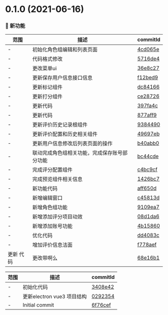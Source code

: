 # 0.1.0 (2021-06-16)

### 🌟 新功能
范围|描述|commitId
--|--|--
 - | 初始化角色组编辑和列表页面 | [4cd065e](https://code.hzmantu.com/mantu-tech/web-frontend/spot-check-center/commits/4cd065e)
 - | 代码格式修改 | [5716de4](https://code.hzmantu.com/mantu-tech/web-frontend/spot-check-center/commits/5716de4)
 - | 更改菜单ui | [36e8c27](https://code.hzmantu.com/mantu-tech/web-frontend/spot-check-center/commits/36e8c27)
 - | 更新保存用户信息接口信息 | [f12bed9](https://code.hzmantu.com/mantu-tech/web-frontend/spot-check-center/commits/f12bed9)
 - | 更新标记组件 | [dc84166](https://code.hzmantu.com/mantu-tech/web-frontend/spot-check-center/commits/dc84166)
 - | 更新打分组件 | [ce28726](https://code.hzmantu.com/mantu-tech/web-frontend/spot-check-center/commits/ce28726)
 - | 更新代码 | [397fa4c](https://code.hzmantu.com/mantu-tech/web-frontend/spot-check-center/commits/397fa4c)
 - | 更新代码 | [877aff9](https://code.hzmantu.com/mantu-tech/web-frontend/spot-check-center/commits/877aff9)
 - | 更新评价历史记录根组件 | [9384490](https://code.hzmantu.com/mantu-tech/web-frontend/spot-check-center/commits/9384490)
 - | 更新评价配置和历史相关组件 | [49697eb](https://code.hzmantu.com/mantu-tech/web-frontend/spot-check-center/commits/49697eb)
 - | 更新用户信息修改后列表页面的操作 | [b40abb0](https://code.hzmantu.com/mantu-tech/web-frontend/spot-check-center/commits/b40abb0)
 - | 联动完成角色组相关功能，完成保存账号部分功能 | [bc44cde](https://code.hzmantu.com/mantu-tech/web-frontend/spot-check-center/commits/bc44cde)
 - | 完成评分配置组件 | [c4bc9cf](https://code.hzmantu.com/mantu-tech/web-frontend/spot-check-center/commits/c4bc9cf)
 - | 完成预览组件相关信息 | [1426bc7](https://code.hzmantu.com/mantu-tech/web-frontend/spot-check-center/commits/1426bc7)
 - | 新功能代码 | [aff650d](https://code.hzmantu.com/mantu-tech/web-frontend/spot-check-center/commits/aff650d)
 - | 新增编辑窗口 | [c45813d](https://code.hzmantu.com/mantu-tech/web-frontend/spot-check-center/commits/c45813d)
 - | 新增角色组功能 | [9109ea7](https://code.hzmantu.com/mantu-tech/web-frontend/spot-check-center/commits/9109ea7)
 - | 新增添加评分项目动效 | [08d1da6](https://code.hzmantu.com/mantu-tech/web-frontend/spot-check-center/commits/08d1da6)
 - | 新增添加账号功能 | [4b15860](https://code.hzmantu.com/mantu-tech/web-frontend/spot-check-center/commits/4b15860)
 - | 优化代码 | [dd4083c](https://code.hzmantu.com/mantu-tech/web-frontend/spot-check-center/commits/dd4083c)
 - | 增加评价信息洁面 | [f778aef](https://code.hzmantu.com/mantu-tech/web-frontend/spot-check-center/commits/f778aef)
 更新 代码 | 更改带啊么 | [68e16b1](https://code.hzmantu.com/mantu-tech/web-frontend/spot-check-center/commits/68e16b1)


范围|描述|commitId
--|--|--
 - | 初始化代码 | [3408e42](https://code.hzmantu.com/mantu-tech/web-frontend/spot-check-center/commits/3408e42)
 - | 更新electron vue3 项目结构 | [0292354](https://code.hzmantu.com/mantu-tech/web-frontend/spot-check-center/commits/0292354)
 - | Initial commit | [6f76cef](https://code.hzmantu.com/mantu-tech/web-frontend/spot-check-center/commits/6f76cef)

